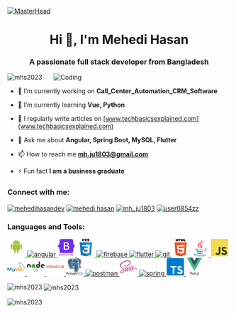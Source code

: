 [![MasterHead](https://blogger.googleusercontent.com/img/b/R29vZ2xl/AVvXsEip1JE0cfZgcOgRituwivnO4ZG4lHeB89Rvfd7oa3w0c0UCuF-FS8wuOGHqP3JMTk2LdZwkqVT2HR-3PPzhcjKUs_iPQNPCtWpmp5FgiZFCfPz4hFcaOthE7FTOjVmBuVkjvAnM6tKSGxqS0GnHuK5XJqS_F6_B1t-FpN-xPmPoFLvsN9Ny3Mx3Fui0RcZC/s961/github-header-image.png)](https://mehedihasandev.com/)




<h1 align="center">Hi 👋, I'm Mehedi Hasan</h1>
<h3 align="center">A passionate full stack developer from Bangladesh</h3>
<img align="right" alt="Coding" width="400" src="https://blogger.googleusercontent.com/img/b/R29vZ2xl/AVvXsEjDz5qq6rbyfrAmAbxRay58OoYhYv5rTbIYD9t_4cwGryyQcZBnuh9S4IvuMeXEg7FJE7abvF-4IRlxD4zXhjFesth_2o2R-IkD38ayfkXgIPxNYVzgtenIdLmQRYfjpat_CwUwEmJUXiVg1IPTwfACwyp32qqMwv6OcFiTiwyntfU9IRhn_zkWJjS-uIwE/s1600/download%20%281%29.png")/>
<p align="left"> <img src="https://komarev.com/ghpvc/?username=mhs2023&label=Profile%20views&color=0e75b6&style=flat" alt="mhs2023" /> </p>

- 🔭 I’m currently working on **Call_Center_Automation_CRM_Software**

- 🌱 I’m currently learning **Vue, Python**

- 📝 I regularly write articles on [www.techbasicsexplained.com](www.techbasicsexplained.com)

- 💬 Ask me about **Angular, Spring Boot, MySQL, Flutter**

- 📫 How to reach me **mh.ju1803@gmail.com**

- ⚡ Fun fact **I am a business graduate**

<h3 align="left">Connect with me:</h3>
<p align="left">
<a href="https://linkedin.com/in/mehedihasandev" target="blank"><img align="center" src="https://raw.githubusercontent.com/rahuldkjain/github-profile-readme-generator/master/src/images/icons/Social/linked-in-alt.svg" alt="mehedihasandev" height="30" width="40" /></a>
<a href="https://www.youtube.com/c/mehedi hasan" target="blank"><img align="center" src="https://raw.githubusercontent.com/rahuldkjain/github-profile-readme-generator/master/src/images/icons/Social/youtube.svg" alt="mehedi hasan" height="30" width="40" /></a>
<a href="https://www.hackerrank.com/mh_ju1803" target="blank"><img align="center" src="https://raw.githubusercontent.com/rahuldkjain/github-profile-readme-generator/master/src/images/icons/Social/hackerrank.svg" alt="mh_ju1803" height="30" width="40" /></a>
<a href="https://www.leetcode.com/user0854zz" target="blank"><img align="center" src="https://raw.githubusercontent.com/rahuldkjain/github-profile-readme-generator/master/src/images/icons/Social/leet-code.svg" alt="user0854zz" height="30" width="40" /></a>
</p>

<h3 align="left">Languages and Tools:</h3>
<p align="left"> <a href="https://developer.android.com" target="_blank" rel="noreferrer"> <img src="https://raw.githubusercontent.com/devicons/devicon/master/icons/android/android-original-wordmark.svg" alt="android" width="40" height="40"/> </a> <a href="https://angular.io" target="_blank" rel="noreferrer"> <img src="https://angular.io/assets/images/logos/angular/angular.svg" alt="angular" width="40" height="40"/> </a> <a href="https://getbootstrap.com" target="_blank" rel="noreferrer"> <img src="https://raw.githubusercontent.com/devicons/devicon/master/icons/bootstrap/bootstrap-plain-wordmark.svg" alt="bootstrap" width="40" height="40"/> </a> <a href="https://www.w3schools.com/css/" target="_blank" rel="noreferrer"> <img src="https://raw.githubusercontent.com/devicons/devicon/master/icons/css3/css3-original-wordmark.svg" alt="css3" width="40" height="40"/> </a> <a href="https://firebase.google.com/" target="_blank" rel="noreferrer"> <img src="https://www.vectorlogo.zone/logos/firebase/firebase-icon.svg" alt="firebase" width="40" height="40"/> </a> <a href="https://flutter.dev" target="_blank" rel="noreferrer"> <img src="https://www.vectorlogo.zone/logos/flutterio/flutterio-icon.svg" alt="flutter" width="40" height="40"/> </a> <a href="https://git-scm.com/" target="_blank" rel="noreferrer"> <img src="https://www.vectorlogo.zone/logos/git-scm/git-scm-icon.svg" alt="git" width="40" height="40"/> </a> <a href="https://www.w3.org/html/" target="_blank" rel="noreferrer"> <img src="https://raw.githubusercontent.com/devicons/devicon/master/icons/html5/html5-original-wordmark.svg" alt="html5" width="40" height="40"/> </a> <a href="https://www.java.com" target="_blank" rel="noreferrer"> <img src="https://raw.githubusercontent.com/devicons/devicon/master/icons/java/java-original.svg" alt="java" width="40" height="40"/> </a> <a href="https://developer.mozilla.org/en-US/docs/Web/JavaScript" target="_blank" rel="noreferrer"> <img src="https://raw.githubusercontent.com/devicons/devicon/master/icons/javascript/javascript-original.svg" alt="javascript" width="40" height="40"/> </a> <a href="https://www.mysql.com/" target="_blank" rel="noreferrer"> <img src="https://raw.githubusercontent.com/devicons/devicon/master/icons/mysql/mysql-original-wordmark.svg" alt="mysql" width="40" height="40"/> </a> <a href="https://nodejs.org" target="_blank" rel="noreferrer"> <img src="https://raw.githubusercontent.com/devicons/devicon/master/icons/nodejs/nodejs-original-wordmark.svg" alt="nodejs" width="40" height="40"/> </a> <a href="https://www.oracle.com/" target="_blank" rel="noreferrer"> <img src="https://raw.githubusercontent.com/devicons/devicon/master/icons/oracle/oracle-original.svg" alt="oracle" width="40" height="40"/> </a> <a href="https://www.postgresql.org" target="_blank" rel="noreferrer"> <img src="https://raw.githubusercontent.com/devicons/devicon/master/icons/postgresql/postgresql-original-wordmark.svg" alt="postgresql" width="40" height="40"/> </a> <a href="https://postman.com" target="_blank" rel="noreferrer"> <img src="https://www.vectorlogo.zone/logos/getpostman/getpostman-icon.svg" alt="postman" width="40" height="40"/> </a> <a href="https://sass-lang.com" target="_blank" rel="noreferrer"> <img src="https://raw.githubusercontent.com/devicons/devicon/master/icons/sass/sass-original.svg" alt="sass" width="40" height="40"/> </a> <a href="https://spring.io/" target="_blank" rel="noreferrer"> <img src="https://www.vectorlogo.zone/logos/springio/springio-icon.svg" alt="spring" width="40" height="40"/> </a> <a href="https://www.typescriptlang.org/" target="_blank" rel="noreferrer"> <img src="https://raw.githubusercontent.com/devicons/devicon/master/icons/typescript/typescript-original.svg" alt="typescript" width="40" height="40"/> </a> <a href="https://vuejs.org/" target="_blank" rel="noreferrer"> <img src="https://raw.githubusercontent.com/devicons/devicon/master/icons/vuejs/vuejs-original-wordmark.svg" alt="vuejs" width="40" height="40"/> </a> </p>

<p><img align="left" src="https://github-readme-stats.vercel.app/api/top-langs?username=mhs2023&show_icons=true&locale=en&layout=compact" alt="mhs2023" /></p>

<p>&nbsp;<img align="center" src="https://github-readme-stats.vercel.app/api?username=mhs2023&show_icons=true&locale=en" alt="mhs2023" /></p>

<p><img align="center" src="https://github-readme-streak-stats.herokuapp.com/?user=mhs2023&" alt="mhs2023" /></p>
